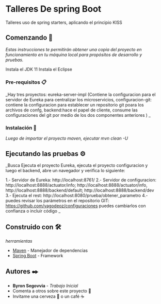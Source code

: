 # Talleres De spring Boot

Talleres uso de spring starters, aplicando el principio KISS

## Comenzando 🚀

_Estas instrucciones te permitirán obtener una copia del proyecto en funcionamiento en tu máquina local para propósitos de desarrollo y pruebas._

Instala el JDK 11
Instala el Eclipse



### Pre-requisitos 📋

_Hay tres proyectos: eureka-server-impl (Contiene la configuracion para el servidor de Eureka para centralizar los microservicios, configuracion-git: contiene la configuracion para establecer un repositorio git poara los archivos de confg, backend:hace el papel de cliente, consume las configuraciones del git por medio de los dos componentes anteriores ) _

### Instalación 🔧

_Luego de importar el proyecto maven, ejecutar mvn clean -U_

## Ejecutando las pruebas ⚙️

_Busca Ejecuta el proyecto Eureka, ejecuta el proyecto configuracion y luego el backend, abre un navegador y verifica lo siguiente:

1.- Servidor de Eureka: http://localhost:8761/
2.- Servidor de configuracion: http://localhost:8888/actuator/info; http://localhost:8888/actuator/info, http://localhost:8888/backend/default; http://localhost:8888/backend/dev
3.- Ejecuta el rest: http://localhost:8080/prueba/obtener_parametro
4.- puedes revisar los parámetros en el repositorio GIT: https://github.com/yagodeoz/configuraciones puedes cambiarlos con confianza o incluir código
_

## Construido con 🛠️

_herramientas_

* [Maven](https://maven.apache.org/) - Manejador de dependencias
* [Spring Boot](https://spring.io/projects/spring-boot) - Framework

## Autores ✒️

* **Byron Segovvia** - *Trabajo Inicial*
* Comenta a otros sobre este proyecto 📢
* Invitame una cerveza 🍺 o un café ☕
